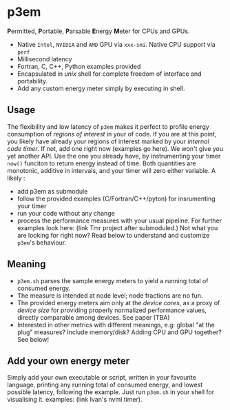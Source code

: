 # p3em

**P**ermitted, **P**ortable, **P**arsable **E**nergy **M**eter for CPUs and GPUs. 
- Native `Intel`, `NVIDIA` and `AMD` GPU via `xxx-smi`. Native CPU support via `perf`
- Millisecond latency
- Fortran, C, C++, Python examples provided
- Encapsulated in *unix* shell for complete freedom of interface and portability.
- Add any custom energy meter simply by executing in shell.

## Usage 
The flexibility and low latency of `p3em` makes it perfect to profile energy consumption of _regions of interest_ in your of code.
If you are at this point, you likely have already your regions of interest marked by your _internal code timer_. If not, add one right now (examples go here). 
We won't give you yet another API. 
Use the one you already have, by instrumenting your timer `now()` funciton 
to return energy instead of time. Both quantities are monotonic, additive in intervals, and 
your timer will zero either variable. 
A likely : 
- add p3em as submodule
- follow the provided examples (C/Fortran/C++/pyton) for insrumenting your timer 
- run your code without any change
- process the performance measures with your usual pipeline.
For further examples look here: (link Tmr project after submoduled.)
Not what you are looking for right now? Read below to understand and customize `p3em`'s behaviour.


## Meaning
- `p3em.sh` parses the sample energy meters to yield a running total of consumed energy.
- The measure is intended at node level; node fractions are no fun.
- The provided energy meters aim only at the _device cores_, as a proxy of _device size_
 for providing properly normalized performance values, directly comparable among devices. See paper (TBA)
- Interested in other metrics with different meanings, e.g: global "at the plug"
measures? Include memory/disk? Adding CPU and GPU together? See below!

## Add your own energy meter
Simply add your own executable or script, written in your favourite language, printing any running total 
of consumed energy, and lowest possible latency, following the example. 
Just run `p3em.sh` in your shell for visualising it.
examples: (link Ivan's nvml timer).
